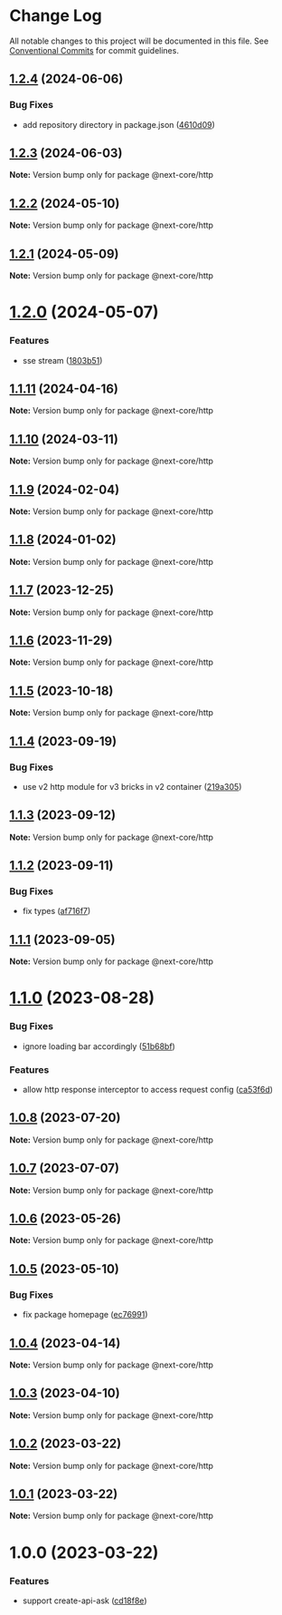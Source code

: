 # Change Log

All notable changes to this project will be documented in this file.
See [Conventional Commits](https://conventionalcommits.org) for commit guidelines.

## [1.2.4](https://github.com/easyops-cn/next-core/compare/@next-core/http@1.2.3...@next-core/http@1.2.4) (2024-06-06)


### Bug Fixes

* add repository directory in package.json ([4610d09](https://github.com/easyops-cn/next-core/commit/4610d0987f98b4cda82aa232e488f375bcfd42a3))





## [1.2.3](https://github.com/easyops-cn/next-core/compare/@next-core/http@1.2.2...@next-core/http@1.2.3) (2024-06-03)

**Note:** Version bump only for package @next-core/http





## [1.2.2](https://github.com/easyops-cn/next-core/compare/@next-core/http@1.2.1...@next-core/http@1.2.2) (2024-05-10)

**Note:** Version bump only for package @next-core/http





## [1.2.1](https://github.com/easyops-cn/next-core/compare/@next-core/http@1.2.0...@next-core/http@1.2.1) (2024-05-09)

**Note:** Version bump only for package @next-core/http





# [1.2.0](https://github.com/easyops-cn/next-core/compare/@next-core/http@1.1.11...@next-core/http@1.2.0) (2024-05-07)


### Features

* sse stream ([1803b51](https://github.com/easyops-cn/next-core/commit/1803b512128779bcf311f3ef43278d1a7dad7981))





## [1.1.11](https://github.com/easyops-cn/next-core/compare/@next-core/http@1.1.10...@next-core/http@1.1.11) (2024-04-16)

**Note:** Version bump only for package @next-core/http





## [1.1.10](https://github.com/easyops-cn/next-core/compare/@next-core/http@1.1.9...@next-core/http@1.1.10) (2024-03-11)

**Note:** Version bump only for package @next-core/http





## [1.1.9](https://github.com/easyops-cn/next-core/compare/@next-core/http@1.1.8...@next-core/http@1.1.9) (2024-02-04)

**Note:** Version bump only for package @next-core/http





## [1.1.8](https://github.com/easyops-cn/next-core/compare/@next-core/http@1.1.7...@next-core/http@1.1.8) (2024-01-02)

**Note:** Version bump only for package @next-core/http





## [1.1.7](https://github.com/easyops-cn/next-core/compare/@next-core/http@1.1.6...@next-core/http@1.1.7) (2023-12-25)

**Note:** Version bump only for package @next-core/http





## [1.1.6](https://github.com/easyops-cn/next-core/compare/@next-core/http@1.1.5...@next-core/http@1.1.6) (2023-11-29)

**Note:** Version bump only for package @next-core/http





## [1.1.5](https://github.com/easyops-cn/next-core/compare/@next-core/http@1.1.4...@next-core/http@1.1.5) (2023-10-18)

**Note:** Version bump only for package @next-core/http





## [1.1.4](https://github.com/easyops-cn/next-core/compare/@next-core/http@1.1.3...@next-core/http@1.1.4) (2023-09-19)


### Bug Fixes

* use v2 http module for v3 bricks in v2 container ([219a305](https://github.com/easyops-cn/next-core/commit/219a30514f300563bed7ed932c7de2cc29b5114a))





## [1.1.3](https://github.com/easyops-cn/next-core/compare/@next-core/http@1.1.2...@next-core/http@1.1.3) (2023-09-12)

**Note:** Version bump only for package @next-core/http





## [1.1.2](https://github.com/easyops-cn/next-core/compare/@next-core/http@1.1.1...@next-core/http@1.1.2) (2023-09-11)


### Bug Fixes

* fix types ([af716f7](https://github.com/easyops-cn/next-core/commit/af716f72ff859a356eb7b8f16e122d95c1ccff0a))





## [1.1.1](https://github.com/easyops-cn/next-core/compare/@next-core/http@1.1.0...@next-core/http@1.1.1) (2023-09-05)

**Note:** Version bump only for package @next-core/http





# [1.1.0](https://github.com/easyops-cn/next-core/compare/@next-core/http@1.0.8...@next-core/http@1.1.0) (2023-08-28)


### Bug Fixes

* ignore loading bar accordingly ([51b68bf](https://github.com/easyops-cn/next-core/commit/51b68bfe4dfe28f563ac55d5e9a4b9616aea41b4))


### Features

* allow http response interceptor to access request config ([ca53f6d](https://github.com/easyops-cn/next-core/commit/ca53f6d9a0e0338d20b51dbe51f37c8d6f4d4ad6))





## [1.0.8](https://github.com/easyops-cn/next-core/compare/@next-core/http@1.0.7...@next-core/http@1.0.8) (2023-07-20)

**Note:** Version bump only for package @next-core/http





## [1.0.7](https://github.com/easyops-cn/next-core/compare/@next-core/http@1.0.6...@next-core/http@1.0.7) (2023-07-07)

**Note:** Version bump only for package @next-core/http





## [1.0.6](https://github.com/easyops-cn/next-core/compare/@next-core/http@1.0.5...@next-core/http@1.0.6) (2023-05-26)

**Note:** Version bump only for package @next-core/http





## [1.0.5](https://github.com/easyops-cn/next-core/compare/@next-core/http@1.0.4...@next-core/http@1.0.5) (2023-05-10)


### Bug Fixes

* fix package homepage ([ec76991](https://github.com/easyops-cn/next-core/commit/ec76991f1b55bebbced980f43e788070e6d4f2f7))





## [1.0.4](https://github.com/easyops-cn/next-core/compare/@next-core/http@1.0.3...@next-core/http@1.0.4) (2023-04-14)

**Note:** Version bump only for package @next-core/http





## [1.0.3](https://github.com/easyops-cn/next-core/compare/@next-core/http@1.0.2...@next-core/http@1.0.3) (2023-04-10)

**Note:** Version bump only for package @next-core/http





## [1.0.2](https://github.com/easyops-cn/next-core/compare/@next-core/http@1.0.1...@next-core/http@1.0.2) (2023-03-22)

**Note:** Version bump only for package @next-core/http

## [1.0.1](https://github.com/easyops-cn/next-core/compare/@next-core/http@1.0.0...@next-core/http@1.0.1) (2023-03-22)

**Note:** Version bump only for package @next-core/http

# 1.0.0 (2023-03-22)

### Features

- support create-api-ask ([cd18f8e](https://github.com/easyops-cn/next-core/commit/cd18f8e9d3df2676105438d7f772b713b615cf2a))
